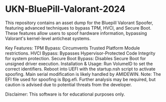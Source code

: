 # UKN-BluePill-Valorant-2024

This repository contains an asset dump for the Bluepill Valorant Spoofer, featuring advanced techniques to bypass TPM, HVCI, and Secure Boot. These features allow users to spoof hardware information, bypassing Valorant's kernel-level anticheat systems.

Key Features: TPM Bypass: Circumvents Trusted Platform Module restrictions. HVCI Bypass: Bypasses Hypervisor-Protected Code Integrity for system protection. Secure Boot Bypass: Disables Secure Boot for unsigned driver execution. Installation & Usage: Run VolumeID to set the correct identifiers. Reboot into UEFI with the startup.nsh script to activate spoofing. Main serial modification is likely handled by AMIDEWIN. Note: The EFI file used for spoofing is Bpg.efi. Further analysis may be required, but caution is advised due to potential threats from the developer.

Disclaimer: This software is for educational purposes only.
